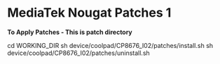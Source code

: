 <h1>MediaTek Nougat Patches 1</h1>

<b>To Apply Patches -
This is patch directory</b>

cd WORKING_DIR
sh device/coolpad/CP8676_I02/patches/install.sh
sh device/coolpad/CP8676_I02/patches/uninstall.sh
